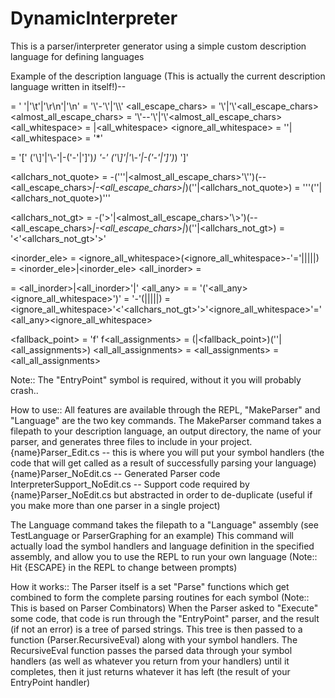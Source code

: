 # DynamicInterpreter
This is a parser/interpreter generator using a simple custom description language for defining languages

Example of the description language (This is actually the current description language written in itself!)--

<whitespace> = ' '|'\t'|'\r\n'|'\n'
<escaped> = '\\'-'\\'|'\\\\'<escaped>
<all_escape_chars> = '\\'|'\\'<all_escape_chars>
<almost_all_escape_chars> = '\\'--'\\'|'\\'<almost_all_escape_chars>
<all_whitespace> = <whitespace>|<whitespace><all_whitespace>
<ignore_all_whitespace> = ''|<all_whitespace>
<anychar> = '*'

<range> = '[' ('\\]'|'\\-'|-('-'|']')*) '-' ('\\]'|'\\-'|-('-'|']')*) ']'

<allchars_not_quote> = -('\''|<escaped><almost_all_escape_chars>'\\\'')(--<escaped><all_escape_chars>*|-<escaped><all_escape_chars>|*)(''|<allchars_not_quote>)
<literal> = '\''(''|<allchars_not_quote>)'\''

<allchars_not_gt> = -('>'|<escaped><almost_all_escape_chars>'\\>')(--<escaped><all_escape_chars>*|-<escaped><all_escape_chars>|*)(''|<allchars_not_gt>)
<symbol> = '<'<allchars_not_gt>'>'

<inorder_ele> = <ignore_all_whitespace>(<symbol><ignore_all_whitespace>-'='|<literal>|<group>|<negation>|<anychar>|<range>)
<inorder> = <inorder_ele>|<inorder_ele><inorder>
<all_inorder> = <inorder>

<any> = <all_inorder>|<all_inorder>'|'<any>
<all_any> = <any>
<group> = '('<all_any><ignore_all_whitespace>')'
<negation> = '-'(<group>|<symbol>|<literal>|<negation>|<range>|<anychar>)
<assignment> = <ignore_all_whitespace>'<'<allchars_not_gt>'>'<ignore_all_whitespace>'='<all_any><ignore_all_whitespace>

<fallback_point> = 'f'<assignment>
f<all_assignments> = (<assignment>|<fallback_point>)(''|<all_assignments>)
<all_all_assignments> = <all_assignments>
<EntryPoint> = <all_all_assignments>


Note:: The "EntryPoint" symbol is required, without it you will probably crash..

How to use::
All features are available through the REPL, "MakeParser" and "Language" are the two key commands.
The MakeParser command takes a filepath to your description language, an output directory, the name of your parser, and generates three files to include in your project.
	{name}Parser_Edit.cs -- this is where you will put your symbol handlers (the code that will get called as a result of successfully parsing your language)
	{name}Parser_NoEdit.cs -- Generated Parser code
	InterpreterSupport_NoEdit.cs -- Support code required by {name}Parser_NoEdit.cs but abstracted in order to de-duplicate (useful if you make more than one parser in a single project)

The Language command takes the filepath to a "Language" assembly (see TestLanguage or ParserGraphing for an example)
	This command will actually load the symbol handlers and language definition in the specified assembly, and allow you to use the REPL to run your own language (Note:: Hit {ESCAPE} in the REPL to change between prompts)


How it works::
The Parser itself is a set "Parse" functions which get combined to form the complete parsing routines for each symbol (Note:: This is based on Parser Combinators)
When the Parser asked to "Execute" some code, that code is run through the "EntryPoint" parser, and the result (if not an error) is a tree of parsed strings.
This tree is then passed to a function (Parser.RecursiveEval) along with your symbol handlers.
The RecursiveEval function passes the parsed data through your symbol handlers (as well as whatever you return from your handlers) until it completes, then it just returns whatever it has left (the result of your EntryPoint handler)

